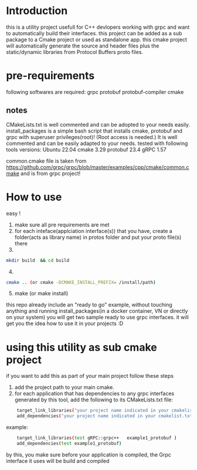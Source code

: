 # Introduction

this is a utility project usefull for C++ devlopers working with grpc and want to automatically build their interfaces. this project can be added as a sub package to a Cmake project or used as standalone app. this cmake project will automatically generate the source and header files plus the static/dynamic libraries from Protocol Buffers proto files.

# pre-requirements

following softwares are required:
grpc
protobuf
protobuf-compiler
cmake

## notes

CMakeLists.txt is well commented and can be adopted to your needs easily.
install_packages is a simple bash script that installs cmake, protobuf and grpc with superuser privileges(root)! (Root access is needed.) It is well commented and can be easily adapted to your needs.
tested with following tools versions:
Ubuntu 22.04
cmake 3.29
protobuf 23.4
gRPC 1.57

common.cmake file is taken from https://github.com/grpc/grpc/blob/master/examples/cpp/cmake/common.cmake and is from grpc project!

# How to use

easy !

1. make sure all pre requirements are met
2. for each inteface(applciation interface(s)) that you have, create a folder(acts as library name) in protos folder and put your proto file(s) there
3.

```bash
mkdir build  && cd build
```

4.

```bash
cmake .. (or cmake -DCMAKE_INSTALL_PREFIX= /install/path)
```

5. make (or make install)

this repo already include an "ready to go" example, without touching anything and running install_packages(in a docker container, VN or directly on your system) you will get two sample ready to use grpc interfaces. it will get you the idea how to use it in your projects :D

# using this utility as sub cmake project

if you want to add this as part of your main project follow these steps

1. add the project path to your main cmake.
2. for each application that has dependencies to any grpc interfaces generated by this tool, add the following to its CMakeLists.txt file:

```bash
    target_link_libraries("your project name indicated in your cmakelist.txt" gRPC::grpc++   (name of your protos folder)_protobuf )
    add_dependencies("your project name indicated in your cmakelist.txt" (name of your protos folder)_protobuf)
```

example:

```bash
    target_link_libraries(test gRPC::grpc++   example1_protobuf )
    add_dependencies(test example1_protobuf)
```

by this, you make sure before your application is compiled, the Grpc interface it uses will be build and compiled
